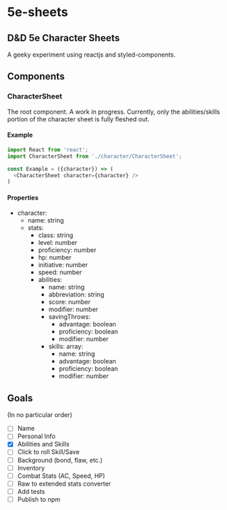 # 5e-sheets

## D&D 5e Character Sheets

A geeky experiment using reactjs and styled-components.

## Components

### CharacterSheet

The root component.  A work in progress.  Currently, only the abilities/skills portion of the character sheet is fully fleshed out.

#### Example

```js
import React from 'react';
import CharacterSheet from './character/CharacterSheet';

const Example = ({character}) => (
  <CharacterSheet character={character} />
)
```

#### Properties

- character:
  - name: string
  - stats:
    - class: string
    - level: number
    - proficiency: number
    - hp: number
    - initiative: number
    - speed: number
    - abilities:
      - name: string
      - abbreviation: string
      - score: number
      - modifier: number
      - savingThrows:
        - advantage: boolean
        - proficiency: boolean
        - modifier: number
      - skills: array:
        - name: string
        - advantage: boolean
        - proficiency: boolean
        - modifier: number

## Goals

(In no particular order)

- [ ] Name
- [ ] Personal Info
- [x] Abilities and Skills
- [ ] Click to roll Skill/Save
- [ ] Background (bond, flaw, etc.)
- [ ] Inventory
- [ ] Combat Stats (AC, Speed, HP)
- [ ] Raw to extended stats converter
- [ ] Add tests
- [ ] Publish to npm

